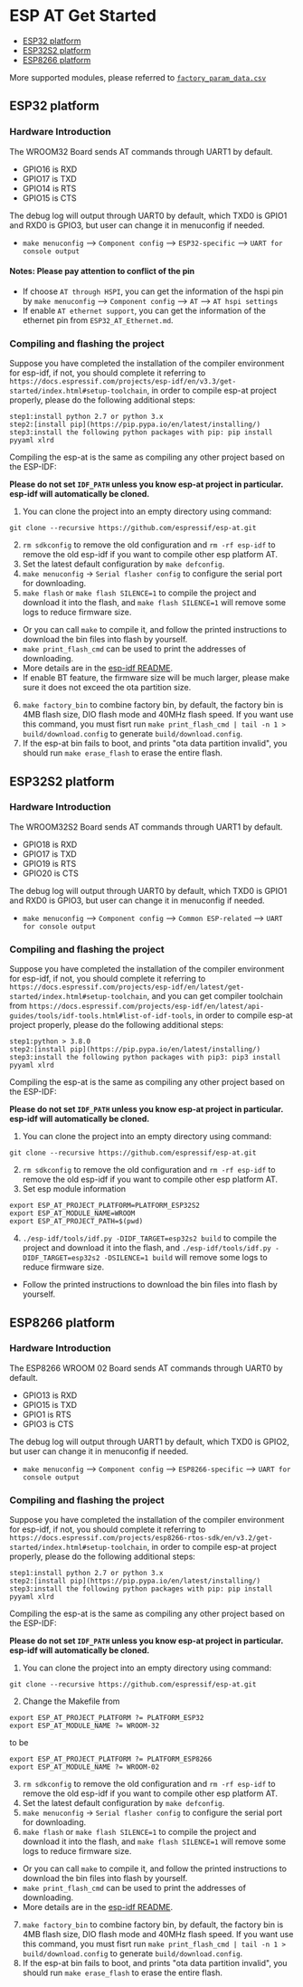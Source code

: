 ESP AT Get Started
=============

- [ESP32 platform](#platform-esp32)  
- [ESP32S2 platform](#platform-esp32s2)  
- [ESP8266 platform](#platform-esp8266)  

More supported modules, please referred to [`factory_param_data.csv`](../../../components/customized_partitions/raw_data/factory_param/factory_param_data.csv)

<a name="platform-esp32"></a>
## ESP32 platform  

### Hardware Introduction
The WROOM32 Board sends AT commands through UART1 by default. 

* GPIO16 is RXD
* GPIO17 is TXD
* GPIO14 is RTS
* GPIO15 is CTS

The debug log will output through UART0 by default, which TXD0 is GPIO1 and RXD0 is GPIO3, but user can change it in menuconfig if needed.  

* `make menuconfig` --> `Component config` --> `ESP32-specific` --> `UART for console output`

#### Notes: Please pay attention to conflict of the pin ##
- If choose `AT through HSPI`, you can get the information of the hspi pin by `make menuconfig` --> `Component config` --> `AT` --> `AT hspi settings`
- If enable `AT ethernet support`, you can get the information of the ethernet pin from `ESP32_AT_Ethernet.md`.

### Compiling and flashing the project

Suppose you have completed the installation of the compiler environment for esp-idf, if not, you should complete it referring to `https://docs.espressif.com/projects/esp-idf/en/v3.3/get-started/index.html#setup-toolchain`, in order to compile esp-at project properly, please do the following additional steps:

```  
step1:install python 2.7 or python 3.x 
step2:[install pip](https://pip.pypa.io/en/latest/installing/)  
step3:install the following python packages with pip: pip install pyyaml xlrd
```

Compiling the esp-at is the same as compiling any other project based on the ESP-IDF:

**Please do not set `IDF_PATH` unless you know esp-at project in particular. esp-idf will automatically be cloned.**

1. You can clone the project into an empty directory using command:
```
git clone --recursive https://github.com/espressif/esp-at.git
```
2. `rm sdkconfig` to remove the old configuration and `rm -rf esp-idf` to remove the old esp-idf if you want to compile other esp platform AT.
3. Set the latest default configuration by `make defconfig`. 
4. `make menuconfig` -> `Serial flasher config` to configure the serial port for downloading.
5. `make flash` or `make flash SILENCE=1` to compile the project and download it into the flash, and `make flash SILENCE=1` will remove some logs to reduce firmware size.
  * Or you can call `make` to compile it, and follow the printed instructions to download the bin files into flash by yourself.
  * `make print_flash_cmd` can be used to print the addresses of downloading.
  * More details are in the [esp-idf README](https://github.com/espressif/esp-idf/blob/master/README.md).
  * If enable BT feature, the firmware size will be much larger, please make sure it does not exceed the ota partition size.  
6. `make factory_bin` to combine factory bin, by default, the factory bin is 4MB flash size, DIO flash mode and 40MHz flash speed. If you want use this command, you must fisrt run `make print_flash_cmd | tail -n 1 > build/download.config` to generate `build/download.config`.
7. If the esp-at bin fails to boot, and prints "ota data partition invalid", you should run `make erase_flash` to erase the entire flash.

<a name="platform-esp32s2"></a>
## ESP32S2 platform  

### Hardware Introduction
The WROOM32S2 Board sends AT commands through UART1 by default. 

* GPIO18 is RXD
* GPIO17 is TXD
* GPIO19 is RTS
* GPIO20 is CTS

The debug log will output through UART0 by default, which TXD0 is GPIO1 and RXD0 is GPIO3, but user can change it in menuconfig if needed.  

* `make menuconfig` --> `Component config` --> `Common ESP-related` --> `UART for console output`

### Compiling and flashing the project

Suppose you have completed the installation of the compiler environment for esp-idf, if not, you should complete it referring to `https://docs.espressif.com/projects/esp-idf/en/latest/get-started/index.html#setup-toolchain`, and you can get compiler toolchain from `https://docs.espressif.com/projects/esp-idf/en/latest/api-guides/tools/idf-tools.html#list-of-idf-tools`, in order to compile esp-at project properly, please do the following additional steps:

```  
step1:python > 3.8.0 
step2:[install pip](https://pip.pypa.io/en/latest/installing/)  
step3:install the following python packages with pip3: pip3 install pyyaml xlrd
```

Compiling the esp-at is the same as compiling any other project based on the ESP-IDF:

**Please do not set `IDF_PATH` unless you know esp-at project in particular. esp-idf will automatically be cloned.**

1. You can clone the project into an empty directory using command:
```
git clone --recursive https://github.com/espressif/esp-at.git
```
2. `rm sdkconfig` to remove the old configuration and `rm -rf esp-idf` to remove the old esp-idf if you want to compile other esp platform AT.
3. Set esp module information  
```  
export ESP_AT_PROJECT_PLATFORM=PLATFORM_ESP32S2
export ESP_AT_MODULE_NAME=WROOM
export ESP_AT_PROJECT_PATH=$(pwd)
```  
4. `./esp-idf/tools/idf.py -DIDF_TARGET=esp32s2 build` to compile the project and download it into the flash, and `./esp-idf/tools/idf.py -DIDF_TARGET=esp32s2 -DSILENCE=1 build` will remove some logs to reduce firmware size.
  * Follow the printed instructions to download the bin files into flash by yourself.

<a name="platform-esp8266"></a>
## ESP8266 platform  

### Hardware Introduction
The ESP8266 WROOM 02 Board sends AT commands through UART0 by default. 

* GPIO13 is RXD
* GPIO15 is TXD
* GPIO1  is RTS
* GPIO3  is CTS

The debug log will output through UART1 by default, which TXD0 is GPIO2, but user can change it in menuconfig if needed.  

* `make menuconfig` --> `Component config` --> `ESP8266-specific` --> `UART for console output`


### Compiling and flashing the project
Suppose you have completed the installation of the compiler environment for esp-idf, if not, you should complete it referring to `https://docs.espressif.com/projects/esp8266-rtos-sdk/en/v3.2/get-started/index.html#setup-toolchain`, in order to compile esp-at project properly, please do the following additional steps:

```
step1:install python 2.7 or python 3.x  
step2:[install pip](https://pip.pypa.io/en/latest/installing/)  
step3:install the following python packages with pip: pip install pyyaml xlrd
```

Compiling the esp-at is the same as compiling any other project based on the ESP-IDF:

**Please do not set `IDF_PATH` unless you know esp-at project in particular. esp-idf will automatically be cloned.**

1. You can clone the project into an empty directory using command:
```
git clone --recursive https://github.com/espressif/esp-at.git
```
2. Change the Makefile from  
```  
export ESP_AT_PROJECT_PLATFORM ?= PLATFORM_ESP32
export ESP_AT_MODULE_NAME ?= WROOM-32
```    
to be   
```  
export ESP_AT_PROJECT_PLATFORM ?= PLATFORM_ESP8266 
export ESP_AT_MODULE_NAME ?= WROOM-02
```  
3. `rm sdkconfig` to remove the old configuration and `rm -rf esp-idf` to remove the old esp-idf if you want to compile other esp platform AT.
4. Set the latest default configuration by `make defconfig`. 
5. `make menuconfig` -> `Serial flasher config` to configure the serial port for downloading.
6. `make flash` or `make flash SILENCE=1` to compile the project and download it into the flash, and `make flash SILENCE=1` will remove some logs to reduce firmware size.
  * Or you can call `make` to compile it, and follow the printed instructions to download the bin files into flash by yourself.
  * `make print_flash_cmd` can be used to print the addresses of downloading.
  * More details are in the [esp-idf README](https://github.com/espressif/esp-idf/blob/master/README.md).
7. `make factory_bin` to combine factory bin, by default, the factory bin is 4MB flash size, DIO flash mode and 40MHz flash speed. If you want use this command, you must fisrt run `make print_flash_cmd | tail -n 1 > build/download.config` to generate `build/download.config`.
8. If the esp-at bin fails to boot, and prints "ota data partition invalid", you should run `make erase_flash` to erase the entire flash.

